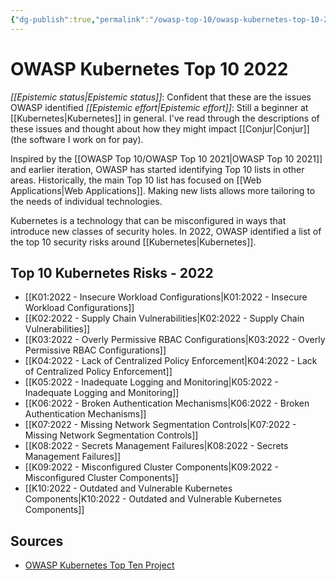 ```yaml
---
{"dg-publish":true,"permalink":"/owasp-top-10/owasp-kubernetes-top-10-2022/","created":"2023-04-05T17:29:06.991-05:00","updated":"2023-04-05T17:37:02.288-05:00"}
---
```



# OWASP Kubernetes Top 10 2022

_[[Epistemic status\|Epistemic status]]_: Confident that these are the issues OWASP identified
_[[Epistemic effort\|Epistemic effort]]_: Still a beginner at [[Kubernetes\|Kubernetes]] in general. I've read through the descriptions of these issues and thought about how they might impact [[Conjur\|Conjur]] (the software I work on for pay).

Inspired by the [[OWASP Top 10/OWASP Top 10 2021\|OWASP Top 10 2021]] and earlier iteration, OWASP has started identifying Top 10 lists in other areas. Historically, the main Top 10 list has focused on [[Web Applications\|Web Applications]]. Making new lists allows more tailoring to the needs of individual technologies.

Kubernetes is a technology that can be misconfigured in ways that introduce new classes of security holes. In 2022, OWASP identified a list of the top 10 security risks around [[Kubernetes\|Kubernetes]].

## Top 10 Kubernetes Risks - 2022
- [[K01:2022 - Insecure Workload Configurations\|K01:2022 - Insecure Workload Configurations]]
- [[K02:2022 - Supply Chain Vulnerabilities\|K02:2022 - Supply Chain Vulnerabilities]]
- [[K03:2022 - Overly Permissive RBAC Configurations\|K03:2022 - Overly Permissive RBAC Configurations]]
- [[K04:2022 - Lack of Centralized Policy Enforcement\|K04:2022 - Lack of Centralized Policy Enforcement]]
- [[K05:2022 - Inadequate Logging and Monitoring\|K05:2022 - Inadequate Logging and Monitoring]]
- [[K06:2022 - Broken Authentication Mechanisms\|K06:2022 - Broken Authentication Mechanisms]]
- [[K07:2022 - Missing Network Segmentation Controls\|K07:2022 - Missing Network Segmentation Controls]]
- [[K08:2022 - Secrets Management Failures\|K08:2022 - Secrets Management Failures]]
- [[K09:2022 - Misconfigured Cluster Components\|K09:2022 - Misconfigured Cluster Components]]
- [[K10:2022 - Outdated and Vulnerable Kubernetes Components\|K10:2022 - Outdated and Vulnerable Kubernetes Components]]

## Sources
- [OWASP Kubernetes Top Ten Project](https://owasp.org/www-project-kubernetes-top-ten/)